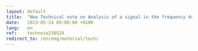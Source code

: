 ```yaml
---
layout: default
title:  "New Technical note on Analysis of a signal in the frequency domain. The concept of Fourier series expansion and transform."
date:   2023-05-24 09:00:00 +0100
lang:   en
ref:    technote230524
redirect_to: /en/emg/material/tech/
---
```


